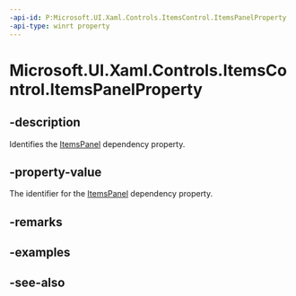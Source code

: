 ```yaml
---
-api-id: P:Microsoft.UI.Xaml.Controls.ItemsControl.ItemsPanelProperty
-api-type: winrt property
---
```


<!-- Property syntax
public Windows.UI.Xaml.DependencyProperty ItemsPanelProperty { get; }
-->

# Microsoft.UI.Xaml.Controls.ItemsControl.ItemsPanelProperty

## -description
Identifies the [ItemsPanel](itemscontrol_itemspanel.md) dependency property.

## -property-value
The identifier for the [ItemsPanel](itemscontrol_itemspanel.md) dependency property.

## -remarks

## -examples

## -see-also
